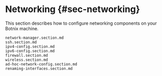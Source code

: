 # Networking {#sec-networking}

This section describes how to configure networking components
on your Botnix machine.

```{=include=} sections
network-manager.section.md
ssh.section.md
ipv4-config.section.md
ipv6-config.section.md
firewall.section.md
wireless.section.md
ad-hoc-network-config.section.md
renaming-interfaces.section.md
```
<!-- TODO: OpenVPN, NAT -->
